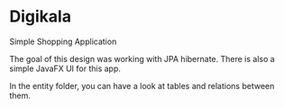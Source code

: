 # Digikala
Simple Shopping Application

The goal of this design was working with JPA hibernate. There is also a simple JavaFX UI for this app.

In the entity folder, you can have a look at tables and relations between them.
